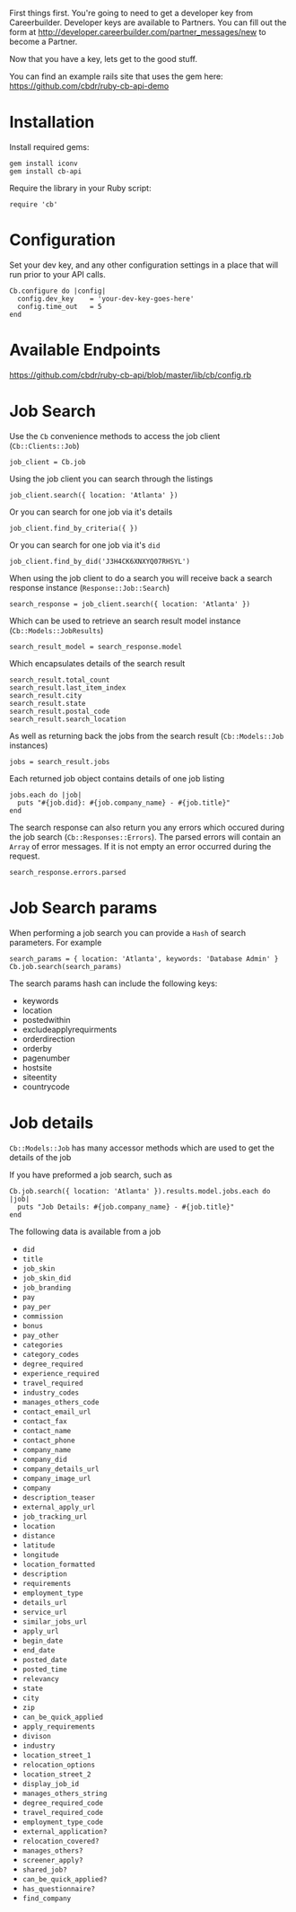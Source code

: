 First things first. You're going to need to get a developer key from Careerbuilder. Developer keys are available to Partners. You can fill out the form at http://developer.careerbuilder.com/partner_messages/new to become a Partner.

Now that you have a key, lets get to the good stuff.

You can find an example rails site that uses the gem here:
https://github.com/cbdr/ruby-cb-api-demo

Installation
================

Install required gems:

    gem install iconv
    gem install cb-api

Require the library in your Ruby script:

    require 'cb'

Configuration
================
Set your dev key, and any other configuration settings in a place that will run prior to your API calls.

    Cb.configure do |config|
      config.dev_key  	= 'your-dev-key-goes-here'
      config.time_out 	= 5
    end

Available Endpoints
================
https://github.com/cbdr/ruby-cb-api/blob/master/lib/cb/config.rb

Job Search
================

Use the `Cb` convenience methods to access the job client (`Cb::Clients::Job`)

    job_client = Cb.job

Using the job client you can search through the listings

    job_client.search({ location: 'Atlanta' })

Or you can search for one job via it's details

    job_client.find_by_criteria({ })

Or you can search for one job via it's `did`

    job_client.find_by_did('J3H4CK6XNXYQ07RHSYL')

When using the job client to do a search you will receive back a search response instance (`Response::Job::Search`)

    search_response = job_client.search({ location: 'Atlanta' })

Which can be used to retrieve an search result model instance (`Cb::Models::JobResults`)

    search_result_model = search_response.model

Which encapsulates details of the search result

    search_result.total_count
    search_result.last_item_index
    search_result.city
    search_result.state
    search_result.postal_code
    search_result.search_location

As well as returning back the jobs from the search result (`Cb::Models::Job` instances)

    jobs = search_result.jobs

Each returned job object contains details of one job listing

    jobs.each do |job|
      puts "#{job.did}: #{job.company_name} - #{job.title}"
    end

The search response can also return you any errors which occured during the job search (`Cb::Responses::Errors`). The parsed errors will contain an `Array` of error messages. If it is not empty an error occurred during the request.

    search_response.errors.parsed

Job Search params
=================

When performing a job search you can provide a `Hash` of search parameters. For example

    search_params = { location: 'Atlanta', keywords: 'Database Admin' }
    Cb.job.search(search_params)

The search params hash can include the following keys:

* keywords
* location
* postedwithin
* excludeapplyrequirments
* orderdirection
* orderby
* pagenumber
* hostsite
* siteentity
* countrycode

Job details
===========

`Cb::Models::Job` has many accessor methods which are used to get the details of the job

If you have preformed a job search, such as

    Cb.job.search({ location: 'Atlanta' }).results.model.jobs.each do |job|
      puts "Job Details: #{job.company_name} - #{job.title}"
    end

The following data is available from a job

* `did`
* `title`
* `job_skin`
* `job_skin_did`
* `job_branding`
* `pay`
* `pay_per`
* `commission`
* `bonus`
* `pay_other`
* `categories`
* `category_codes`
* `degree_required`
* `experience_required`
* `travel_required`
* `industry_codes`
* `manages_others_code`
* `contact_email_url`
* `contact_fax`
* `contact_name`
* `contact_phone`
* `company_name`
* `company_did`
* `company_details_url`
* `company_image_url`
* `company`
* `description_teaser`
* `external_apply_url`
* `job_tracking_url`
* `location`
* `distance`
* `latitude`
* `longitude`
* `location_formatted`
* `description`
* `requirements`
* `employment_type`
* `details_url`
* `service_url`
* `similar_jobs_url`
* `apply_url`
* `begin_date`
* `end_date`
* `posted_date`
* `posted_time`
* `relevancy`
* `state`
* `city`
* `zip`
* `can_be_quick_applied`
* `apply_requirements`
* `divison`
* `industry`
* `location_street_1`
* `relocation_options`
* `location_street_2`
* `display_job_id`
* `manages_others_string`
* `degree_required_code`
* `travel_required_code`
* `employment_type_code`
* `external_application?`
* `relocation_covered?`
* `manages_others?`
* `screener_apply?`
* `shared_job?`
* `can_be_quick_applied?`
* `has_questionnaire?`
* `find_company`
